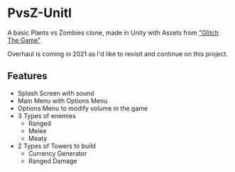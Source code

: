 # PvsZ-Unitl
A basic Plants vs Zombies clone, made in Unity with Assets from ["Glitch The Game"](https://www.glitchthegame.com/downloads/)

Overhaul is coming in 2021 as I'd like to revisit and continue on this project.

## Features
* Splash Screen with sound
* Main Menu with Options Menu
* Options Menu to modify volume in the game
* 3 Types of enemies
  * Ranged
  * Melee
  * Meaty
* 2 Types of Towers to build
  * Currency Generator
  * Ranged Damage
 
